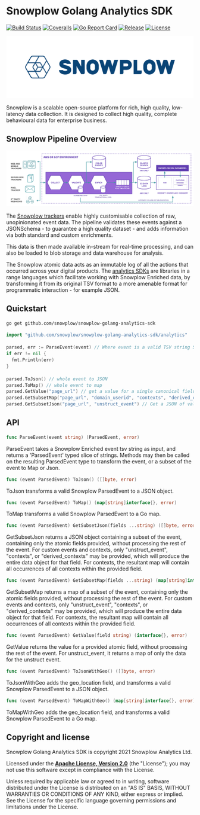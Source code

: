 # Snowplow Golang Analytics SDK

[![Build Status][gh-actions-image]][gh-actions] [![Coveralls][coveralls-image]][coveralls] [![Go Report Card][goreport-image]][goreport] [![Release][release-image]][releases] [![License][license-image]][license]

![snowplow-logo](media/snowplow_logo.png)

Snowplow is a scalable open-source platform for rich, high quality, low-latency data collection. It is designed to collect high quality, complete behavioural data for enterprise business.

## Snowplow Pipeline Overview

![snowplow-pipeline](media/snowplow_architecture.png)

The [Snowplow trackers][tracker-docs] enable highly customisable collection of raw, unopinionated event data. The pipeline validates these events against a JSONSchema - to guarantee a high quality dataset - and adds information via both standard and custom enrichments.

This data is then made available in-stream for real-time processing, and can also be loaded to blob storage and data warehouse for analysis.

The Snowplow atomic data acts as an immutable log of all the actions that occurred across your digital products. The [analytics SDKs][sdk-docs] are libraries in a range languages which facilitate working with Snowplow Enriched data, by transforming it from its original TSV format to a more amenable format for programmatic interaction - for example JSON.

## Quickstart

```bash
go get github.com/snowplow/snowplow-golang-analytics-sdk
```

```go
import "github.com/snowplow/snowplow-golang-analytics-sdk/analytics"

parsed, err := ParseEvent(event) // Where event is a valid TSV string Snowplow event.
if err != nil {
  fmt.Println(err)
}

parsed.ToJson() // whole event to JSON
parsed.ToMap() // whole event to map
parsed.GetValue("page_url") // get a value for a single canonical field
parsed.GetSubsetMap("page_url", "domain_userid", "contexts", "derived_contexts") // Get a map of values for a set of canonical fields
parsed.GetSubsetJson("page_url", "unstruct_event") // Get a JSON of values for a set of canonical fields
```

## API

```go
func ParseEvent(event string) (ParsedEvent, error)
```

ParseEvent takes a Snowplow Enriched event tsv string as input, and returns a 'ParsedEvent' typed slice of strings.
Methods may then be called on the resulting ParsedEvent type to transform the event, or a subset of the event to Map or Json.

```go
func (event ParsedEvent) ToJson() ([]byte, error)
```

ToJson transforms a valid Snowplow ParsedEvent to a JSON object.

```go
func (event ParsedEvent) ToMap() (map[string]interface{}, error)
```

ToMap transforms a valid Snowplow ParsedEvent to a Go map.

```go
func (event ParsedEvent) GetSubsetJson(fields ...string) ([]byte, error)
```

GetSubsetJson returns a JSON object containing a subset of the event, containing only the atomic fields provided, without processing the rest of the event.
For custom events and contexts, only "unstruct_event", "contexts", or "derived_contexts" may be provided, which will produce the entire data object for that field.
For contexts, the resultant map will contain all occurrences of all contexts within the provided field.

```go
func (event ParsedEvent) GetSubsetMap(fields ...string) (map[string]interface{}, error)
```

GetSubsetMap returns a map of a subset of the event, containing only the atomic fields provided, without processing the rest of the event.
For custom events and contexts, only "unstruct_event", "contexts", or "derived_contexts" may be provided, which will produce the entire data object for that field.
For contexts, the resultant map will contain all occurrences of all contexts within the provided field.

```go
func (event ParsedEvent) GetValue(field string) (interface{}, error)
```

GetValue returns the value for a provided atomic field, without processing the rest of the event.
For unstruct_event, it returns a map of only the data for the unstruct event.

```go
func (event ParsedEvent) ToJsonWithGeo() ([]byte, error)
```

ToJsonWithGeo adds the geo_location field, and transforms a valid Snowplow ParsedEvent to a JSON object.

```go
func (event ParsedEvent) ToMapWithGeo() (map[string]interface{}, error)
```

ToMapWithGeo adds the geo_location field, and transforms a valid Snowplow ParsedEvent to a Go map.

## Copyright and license

Snowplow Golang Analytics SDK is copyright 2021 Snowplow Analytics Ltd.

Licensed under the **[Apache License, Version 2.0][license]** (the "License");
you may not use this software except in compliance with the License.

Unless required by applicable law or agreed to in writing, software
distributed under the License is distributed on an "AS IS" BASIS,
WITHOUT WARRANTIES OR CONDITIONS OF ANY KIND, either express or implied.
See the License for the specific language governing permissions and
limitations under the License.

[gh-actions-image]: https://github.com/snowplow/snowplow-golang-analytics-sdk/workflows/Test/badge.svg?branch=master
[gh-actions]: https://github.com/snowplow/snowplow-golang-analytics-sdk/actions

[coveralls-image]: https://coveralls.io/repos/github/snowplow/snowplow-golang-analytics-sdk/badge.svg?branch=master
[coveralls]: https://coveralls.io/github/snowplow-golang-analytics-sdk/snowplow?branch=master

[release-image]: https://img.shields.io/github/v/release/snowplow/snowplow-golang-analytics-sdk?include_prereleases
[releases]: https://img.shields.io/github/v/release/snowplow/snowplow-golang-analytics-sdk

[license-image]: http://img.shields.io/badge/license-Apache--2-blue.svg?style=flat
[license]: http://www.apache.org/licenses/LICENSE-2.0

[tracker-docs]: https://docs.snowplowanalytics.com/docs/collecting-data/collecting-from-own-applications/
[sdk-docs]: https://docs.snowplowanalytics.com/docs/modeling-your-data/analytics-sdk/

[goreport]: https://goreportcard.com/report/github.com/snowplow/snowplow-golang-analytics-sdk
[goreport-image]: https://goreportcard.com/badge/github.com/snowplow/snowplow-golang-analytics-sdk
